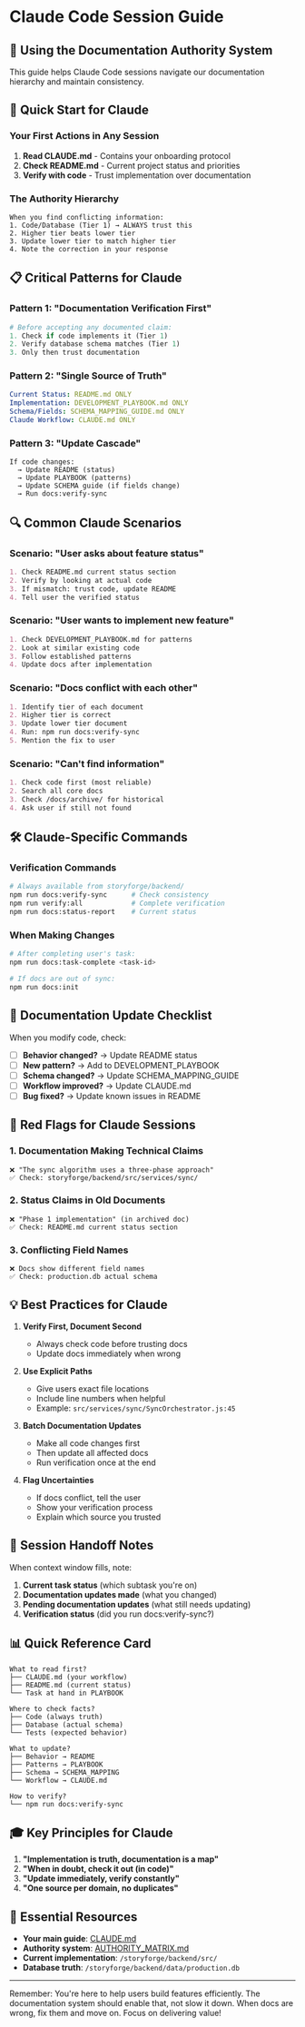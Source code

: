 # Claude Code Session Guide

## 🤖 Using the Documentation Authority System

This guide helps Claude Code sessions navigate our documentation hierarchy and maintain consistency.

## 🎯 Quick Start for Claude

### Your First Actions in Any Session

1. **Read CLAUDE.md** - Contains your onboarding protocol
2. **Check README.md** - Current project status and priorities  
3. **Verify with code** - Trust implementation over documentation

### The Authority Hierarchy

```
When you find conflicting information:
1. Code/Database (Tier 1) → ALWAYS trust this
2. Higher tier beats lower tier
3. Update lower tier to match higher tier
4. Note the correction in your response
```

## 📋 Critical Patterns for Claude

### Pattern 1: "Documentation Verification First"

```python
# Before accepting any documented claim:
1. Check if code implements it (Tier 1)
2. Verify database schema matches (Tier 1)  
3. Only then trust documentation
```

### Pattern 2: "Single Source of Truth"

```yaml
Current Status: README.md ONLY
Implementation: DEVELOPMENT_PLAYBOOK.md ONLY
Schema/Fields: SCHEMA_MAPPING_GUIDE.md ONLY
Claude Workflow: CLAUDE.md ONLY
```

### Pattern 3: "Update Cascade"

```
If code changes:
  → Update README (status)
  → Update PLAYBOOK (patterns)
  → Update SCHEMA guide (if fields change)
  → Run docs:verify-sync
```

## 🔍 Common Claude Scenarios

### Scenario: "User asks about feature status"

```markdown
1. Check README.md current status section
2. Verify by looking at actual code
3. If mismatch: trust code, update README
4. Tell user the verified status
```

### Scenario: "User wants to implement new feature"

```markdown
1. Check DEVELOPMENT_PLAYBOOK.md for patterns
2. Look at similar existing code
3. Follow established patterns
4. Update docs after implementation
```

### Scenario: "Docs conflict with each other"

```markdown
1. Identify tier of each document
2. Higher tier is correct
3. Update lower tier document
4. Run: npm run docs:verify-sync
5. Mention the fix to user
```

### Scenario: "Can't find information"

```markdown
1. Check code first (most reliable)
2. Search all core docs
3. Check /docs/archive/ for historical
4. Ask user if still not found
```

## 🛠️ Claude-Specific Commands

### Verification Commands
```bash
# Always available from storyforge/backend/
npm run docs:verify-sync      # Check consistency
npm run verify:all            # Complete verification
npm run docs:status-report    # Current status
```

### When Making Changes
```bash
# After completing user's task:
npm run docs:task-complete <task-id>

# If docs are out of sync:
npm run docs:init
```

## 📝 Documentation Update Checklist

When you modify code, check:

- [ ] **Behavior changed?** → Update README status
- [ ] **New pattern?** → Add to DEVELOPMENT_PLAYBOOK  
- [ ] **Schema changed?** → Update SCHEMA_MAPPING_GUIDE
- [ ] **Workflow improved?** → Update CLAUDE.md
- [ ] **Bug fixed?** → Update known issues in README

## 🚨 Red Flags for Claude Sessions

### 1. Documentation Making Technical Claims
```
❌ "The sync algorithm uses a three-phase approach"
✅ Check: storyforge/backend/src/services/sync/
```

### 2. Status Claims in Old Documents
```
❌ "Phase 1 implementation" (in archived doc)
✅ Check: README.md current status section
```

### 3. Conflicting Field Names
```
❌ Docs show different field names
✅ Check: production.db actual schema
```

## 💡 Best Practices for Claude

1. **Verify First, Document Second**
   - Always check code before trusting docs
   - Update docs immediately when wrong

2. **Use Explicit Paths**
   - Give users exact file locations
   - Include line numbers when helpful
   - Example: `src/services/sync/SyncOrchestrator.js:45`

3. **Batch Documentation Updates**
   - Make all code changes first
   - Then update all affected docs
   - Run verification once at the end

4. **Flag Uncertainties**
   - If docs conflict, tell the user
   - Show your verification process
   - Explain which source you trusted

## 🔄 Session Handoff Notes

When context window fills, note:

1. **Current task status** (which subtask you're on)
2. **Documentation updates made** (what you changed)
3. **Pending documentation updates** (what still needs updating)
4. **Verification status** (did you run docs:verify-sync?)

## 📊 Quick Reference Card

```
What to read first?
├── CLAUDE.md (your workflow)
├── README.md (current status)
└── Task at hand in PLAYBOOK

Where to check facts?
├── Code (always truth)
├── Database (actual schema)
└── Tests (expected behavior)

What to update?
├── Behavior → README
├── Patterns → PLAYBOOK
├── Schema → SCHEMA_MAPPING
└── Workflow → CLAUDE.md

How to verify?
└── npm run docs:verify-sync
```

## 🎓 Key Principles for Claude

1. **"Implementation is truth, documentation is a map"**
2. **"When in doubt, check it out (in code)"**
3. **"Update immediately, verify constantly"**
4. **"One source per domain, no duplicates"**

## 🔗 Essential Resources

- **Your main guide**: [CLAUDE.md](../CLAUDE.md)
- **Authority system**: [AUTHORITY_MATRIX.md](../AUTHORITY_MATRIX.md)
- **Current implementation**: `/storyforge/backend/src/`
- **Database truth**: `/storyforge/backend/data/production.db`

---

Remember: You're here to help users build features efficiently. The documentation system should enable that, not slow it down. When docs are wrong, fix them and move on. Focus on delivering value!